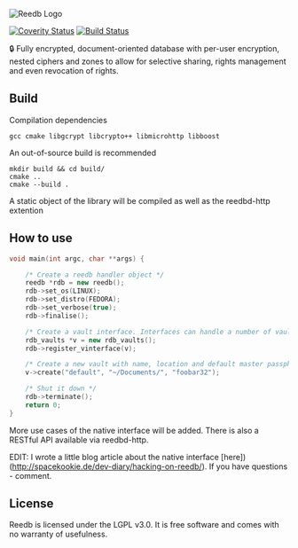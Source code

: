 ![Reedb Logo](https://raw.githubusercontent.com/reepass/reedb/develop/extras/logo.png)

[![Coverity Status](https://scan.coverity.com/projects/6872/badge.svg)](https://scan.coverity.com/projects/reepass-reedb)
[![Build Status](https://travis-ci.org/reepass/reedb.svg?branch=master)](https://travis-ci.org/reepass/reedb)

:lock: Fully encrypted, document-oriented database with per-user encryption, nested ciphers and zones to allow for selective sharing, rights management and even revocation of rights.

Build
-----

Compilation dependencies

`gcc cmake libgcrypt libcrypto++ libmicrohttp libboost`

An out-of-source build is recommended

```console
mkdir build && cd build/
cmake ..
cmake --build .
```

A static object of the library will be compiled as well as the reedbd-http extention


How to use
----------

```C++
void main(int argc, char **args) {

    /* Create a reedb handler object */
    reedb *rdb = new reedb();
    rdb->set_os(LINUX);
    rdb->set_distro(FEDORA);
    rdb->set_verbose(true);
    rdb->finalise();

    /* Create a vault interface. Interfaces can handle a number of vaults */
    rdb_vaults *v = new rdb_vaults();
    rdb->register_vinterface(v);

    /* Create a new vault with name, location and default master passphrase */
    v->create("default", "~/Documents/", "foobar32");

    /* Shut it down */
    rdb->terminate();
    return 0;
}
```

More use cases of the native interface will be added. There is also a RESTful API available via reedbd-http.

EDIT: I wrote a little blog article about the native interface [here])(http://spacekookie.de/dev-diary/hacking-on-reedb/). If you have questions - comment.

License
-------

Reedb is licensed under the LGPL v3.0. It is free software and comes with no warranty of usefulness.
